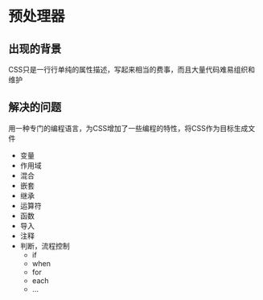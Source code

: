 # 预处理器

## 出现的背景
CSS只是一行行单纯的属性描述，写起来相当的费事，而且大量代码难易组织和维护  

## 解决的问题
用一种专门的编程语言，为CSS增加了一些编程的特性，将CSS作为目标生成文件  
- 变量
- 作用域
- 混合
- 嵌套
- 继承
- 运算符
- 函数
- 导入
- 注释
- 判断，流程控制
  - if
  - when
  - for
  - each
  - ...